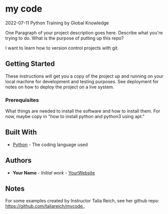 # my code
2022-07-11 Python Training by Global Knowledge

One Paragraph of your project description goes here. Describe what you're trying to do.
What is the purpose of putting up this repo?

I want to learn how to version control projects with git.

## Getting Started

These instructions will get you a copy of the project up and running on your local machine
for development and testing purposes. See deployment for notes on how to deploy the project
on a live system.

### Prerequisites

What things are needed to install the software and how to install them. For now, maybe copy in
"how to install python and python3 using apt."

## Built With

* [Python](https://www.python.org/) - The coding language used

## Authors

* **Your Name** - *Initial work* - [YourWebsite](https://example.com/)


## Notes
For some examples created by Instructor Talia Reich, see her github repo:
https://github.com/taliareich/mycode_
